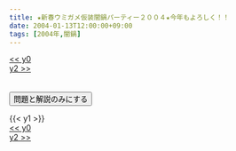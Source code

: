 ```yaml
---
title: ★新春ウミガメ仮装闇鍋パーティー２００４★今年もよろしく！！
date: 2004-01-13T12:00:00+09:00
tags: [2004年,闇鍋]
---
```

<div class="th_left"><a href="../y0"><< y0</a></div>
<div class="th_right"><a href="../y2">y2 >></a></div>
<br><br>
<script src="../../js/cupsoup.js"></script>
<form>
<input type="button" value="問題と解説のみにする" onClick="toggleCupsoup()">
</form>
{{< y1 >}}
<div class="th_left"><a href="../y0"><< y0</a></div>
<div class="th_right"><a href="../y2">y2 >></a></div>